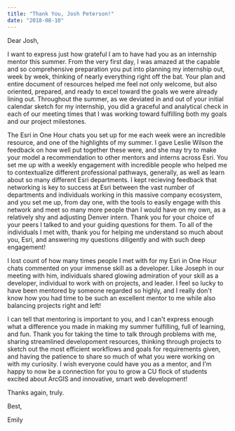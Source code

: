 ```yaml
---
title: "Thank You, Josh Peterson!"
date: "2018-08-10"
---
```

Dear Josh, 

I want to express just how grateful I am to have had you as an internship mentor this summer. From the very first day, I was amazed at the capable and so comprehensive preparation you put into planning my internship out, week by week, thinking of nearly everything right off the bat. Your plan and entire document of resources helped me feel not only welcome, but also oriented, prepared, and ready to excel toward the goals we were already lining out. Throughout the summer, as we deviated in and out of your initial calendar sketch for my internship, you did a graceful and analytical check in each of our meeting times that I was working toward fulfilling both my goals and our project milestones. 

The Esri in One Hour chats you set up for me each week were an incredible resource, and one of the highlights of my summer. I gave Leslie Wilson the feedback on how well put together these were, and she may try to make your model a recommendation to other mentors and interns across Esri. You set me up with a weekly engagement with incredible people who helped me to contextualize different professional pathways, generally, as well as learn about so many different Esri departments. I kept recieving feedback that networking is key to success at Esri between the vast number of departments and individuals working in this massive company ecosystem, and you set me up, from day one, with the tools to easily engage with this network and meet so many more people than I would have on my own, as a relatively shy and adjusting Denver intern. Thank you for your choice of your peers I talked to and your guiding questions for them. To all of the individuals I met with, thank you for helping me understand so much about you, Esri, and answering my questions diligently and with such deep engagement! 

I lost count of how many times people I met with for my Esri in One Hour chats commented on your immense skill as a developer. Like Joseph in our meeting with him, individuals shared glowing admiration of your skill as a developer, individual to work with on projects, and leader. I feel so lucky to have been mentored by someone regarded so highly, and I really don't know how you had time to be such an excellent mentor to me while also balancing projects right and left! 

I can tell that mentoring is important to you, and I can't express enough what a difference you made in making my summer fulfilling, full of learning, and fun. Thank you for taking the time to talk through problems with me, sharing streamlined developoment resources, thinking through projects to sketch out the most efficient workflows and goals for requirements given, and having the patience to share so much of what you were working on with my curiosity. I wish everyone could have you as a mentor, and I'm happy to now be a connection for you to grow a CU flock of students excited about ArcGIS and innovative, smart web development! 

Thanks again, truly. 

Best, 

Emily
